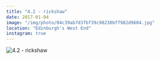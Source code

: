 ```yaml
---
title: "4.2 - rickshaw"
date: 2017-01-04
image: "/img/photo/04c39ab7d3fbf39c98230bff982d9604.jpg"
location: "Edinburgh's West End"
instagram: true
---
```


![4.2 - rickshaw](/img/photo/04c39ab7d3fbf39c98230bff982d9604.jpg)

